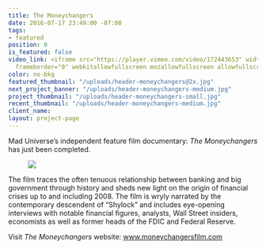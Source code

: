 ```yaml
---
title: The Moneychangers
date: 2016-07-17 23:49:00 -07:00
tags:
- featured
position: 0
is_featured: false
video_link: <iframe src="https://player.vimeo.com/video/172443653" width="640" height="360"
  frameborder="0" webkitallowfullscreen mozallowfullscreen allowfullscreen></iframe>
color: no-bkg
featured_thumbnail: "/uploads/header-moneychangers@2x.jpg"
next_project_banner: "/uploads/header-moneychangers-medium.jpg"
project_thumbnail: "/uploads/header-moneychangers-small.jpg"
recent_thumbnail: "/uploads/header-moneychangers-medium.jpg"
client_name: 
layout: project-page
---
```


Mad Universe’s independent feature film documentary: _The Moneychangers_ has just been completed.


<figure><img src="http://placehold.it/1000x450"></figure>

The film traces the often tenuous relationship between banking and big government through history and sheds new light on the origin of financial crises up to and including 2008. The film is wryly narrated by the contemporary descendent of “Shylock” and includes eye-opening interviews with notable financial figures, analysts, Wall Street insiders, economists as well as former heads of the FDIC and Federal Reserve.

Visit _The Moneychangers_ website: <a href="www.moneychangersfilm.com" target="_blank"> www.moneychangersfilm.com</a>
